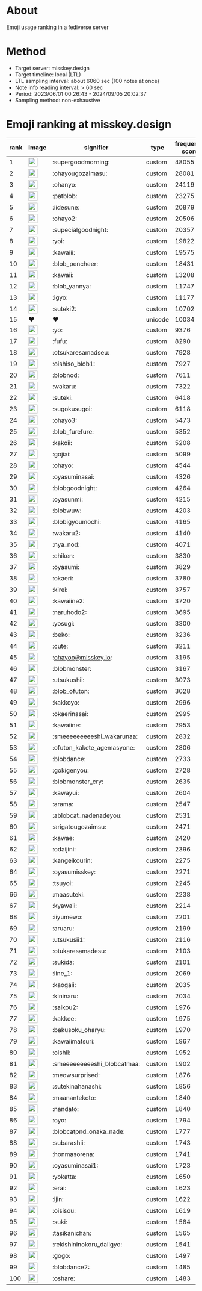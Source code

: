 # About
Emoji usage ranking in a fediverse server

# Method
- Target server: misskey.design
- Target timeline: local (LTL)
- LTL sampling interval: about 6060 sec (100 notes at once)
- Note info reading interval: > 60 sec
- Period: 2023/06/01 00:26:43 - 2024/09/05 20:02:37 
- Sampling method: non-exhaustive

# Emoji ranking at misskey.design

|rank|image|signifier|type|frequency score|
|----|----|----|----|----|
|1|<img height="24" src="https://misskey.design/emoji/supergoodmorning.webp">|:supergoodmorning:|custom|48055|
|2|<img height="24" src="https://misskey.design/emoji/ohayougozaimasu.webp">|:ohayougozaimasu:|custom|28081|
|3|<img height="24" src="https://misskey.design/emoji/ohanyo.webp">|:ohanyo:|custom|24119|
|4|<img height="24" src="https://misskey.design/emoji/patblob.webp">|:patblob:|custom|23275|
|5|<img height="24" src="https://misskey.design/emoji/iidesune.webp">|:iidesune:|custom|20879|
|6|<img height="24" src="https://misskey.design/emoji/ohayo2.webp">|:ohayo2:|custom|20506|
|7|<img height="24" src="https://misskey.design/emoji/supecialgoodnight.webp">|:supecialgoodnight:|custom|20357|
|8|<img height="24" src="https://misskey.design/emoji/yoi.webp">|:yoi:|custom|19822|
|9|<img height="24" src="https://misskey.design/emoji/kawaiii.webp">|:kawaiii:|custom|19575|
|10|<img height="24" src="https://misskey.design/emoji/blob_pencheer.webp">|:blob_pencheer:|custom|18431|
|11|<img height="24" src="https://misskey.design/emoji/kawaii.webp">|:kawaii:|custom|13208|
|12|<img height="24" src="https://misskey.design/emoji/blob_yannya.webp">|:blob_yannya:|custom|11747|
|13|<img height="24" src="https://misskey.design/emoji/igyo.webp">|:igyo:|custom|11177|
|14|<img height="24" src="https://misskey.design/emoji/suteki2.webp">|:suteki2:|custom|10702|
|15|❤|❤|unicode|10034|
|16|<img height="24" src="https://misskey.design/emoji/yo.webp">|:yo:|custom|9376|
|17|<img height="24" src="https://misskey.design/emoji/fufu.webp">|:fufu:|custom|8290|
|18|<img height="24" src="https://misskey.design/emoji/otsukaresamadseu.webp">|:otsukaresamadseu:|custom|7928|
|19|<img height="24" src="https://misskey.design/emoji/oishiso_blob1.webp">|:oishiso_blob1:|custom|7927|
|20|<img height="24" src="https://misskey.design/emoji/blobnod.webp">|:blobnod:|custom|7611|
|21|<img height="24" src="https://misskey.design/emoji/wakaru.webp">|:wakaru:|custom|7322|
|22|<img height="24" src="https://misskey.design/emoji/suteki.webp">|:suteki:|custom|6418|
|23|<img height="24" src="https://misskey.design/emoji/sugokusugoi.webp">|:sugokusugoi:|custom|6118|
|24|<img height="24" src="https://misskey.design/emoji/ohayo3.webp">|:ohayo3:|custom|5473|
|25|<img height="24" src="https://misskey.design/emoji/blob_furefure.webp">|:blob_furefure:|custom|5352|
|26|<img height="24" src="https://misskey.design/emoji/kakoii.webp">|:kakoii:|custom|5208|
|27|<img height="24" src="https://misskey.design/emoji/gojiai.webp">|:gojiai:|custom|5099|
|28|<img height="24" src="https://misskey.design/emoji/ohayo.webp">|:ohayo:|custom|4544|
|29|<img height="24" src="https://misskey.design/emoji/oyasuminasai.webp">|:oyasuminasai:|custom|4326|
|30|<img height="24" src="https://misskey.design/emoji/blobgoodnight.webp">|:blobgoodnight:|custom|4264|
|31|<img height="24" src="https://misskey.design/emoji/oyasunmi.webp">|:oyasunmi:|custom|4215|
|32|<img height="24" src="https://misskey.design/emoji/blobwuw.webp">|:blobwuw:|custom|4203|
|33|<img height="24" src="https://misskey.design/emoji/blobigyoumochi.webp">|:blobigyoumochi:|custom|4165|
|34|<img height="24" src="https://misskey.design/emoji/wakaru2.webp">|:wakaru2:|custom|4140|
|35|<img height="24" src="https://misskey.design/emoji/nya_nod.webp">|:nya_nod:|custom|4071|
|36|<img height="24" src="https://misskey.design/emoji/chiken.webp">|:chiken:|custom|3830|
|37|<img height="24" src="https://misskey.design/emoji/oyasumi.webp">|:oyasumi:|custom|3829|
|38|<img height="24" src="https://misskey.design/emoji/okaeri.webp">|:okaeri:|custom|3780|
|39|<img height="24" src="https://misskey.design/emoji/kirei.webp">|:kirei:|custom|3757|
|40|<img height="24" src="https://misskey.design/emoji/kawaiine2.webp">|:kawaiine2:|custom|3720|
|41|<img height="24" src="https://misskey.design/emoji/naruhodo2.webp">|:naruhodo2:|custom|3695|
|42|<img height="24" src="https://misskey.design/emoji/yosugi.webp">|:yosugi:|custom|3300|
|43|<img height="24" src="https://misskey.design/emoji/beko.webp">|:beko:|custom|3236|
|44|<img height="24" src="https://misskey.design/emoji/cute.webp">|:cute:|custom|3211|
|45|<img height="24" src="https://misskey.design/emoji/ohayoo.webp">|:ohayoo@misskey.io:|custom|3195|
|46|<img height="24" src="https://misskey.design/emoji/blobmonster.webp">|:blobmonster:|custom|3167|
|47|<img height="24" src="https://misskey.design/emoji/utsukushii.webp">|:utsukushii:|custom|3073|
|48|<img height="24" src="https://misskey.design/emoji/blob_ofuton.webp">|:blob_ofuton:|custom|3028|
|49|<img height="24" src="https://misskey.design/emoji/kakkoyo.webp">|:kakkoyo:|custom|2996|
|50|<img height="24" src="https://misskey.design/emoji/okaerinasai.webp">|:okaerinasai:|custom|2995|
|51|<img height="24" src="https://misskey.design/emoji/kawaiine.webp">|:kawaiine:|custom|2953|
|52|<img height="24" src="https://misskey.design/emoji/smeeeeeeeeeshi_wakarunaa.webp">|:smeeeeeeeeeshi_wakarunaa:|custom|2832|
|53|<img height="24" src="https://misskey.design/emoji/ofuton_kakete_agemasyone.webp">|:ofuton_kakete_agemasyone:|custom|2806|
|54|<img height="24" src="https://misskey.design/emoji/blobdance.webp">|:blobdance:|custom|2733|
|55|<img height="24" src="https://misskey.design/emoji/gokigenyou.webp">|:gokigenyou:|custom|2728|
|56|<img height="24" src="https://misskey.design/emoji/blobmonster_cry.webp">|:blobmonster_cry:|custom|2635|
|57|<img height="24" src="https://misskey.design/emoji/kawayui.webp">|:kawayui:|custom|2604|
|58|<img height="24" src="https://misskey.design/emoji/arama.webp">|:arama:|custom|2547|
|59|<img height="24" src="https://misskey.design/emoji/ablobcat_nadenadeyou.webp">|:ablobcat_nadenadeyou:|custom|2531|
|60|<img height="24" src="https://misskey.design/emoji/arigatougozaimsu.webp">|:arigatougozaimsu:|custom|2471|
|61|<img height="24" src="https://misskey.design/emoji/kawae.webp">|:kawae:|custom|2420|
|62|<img height="24" src="https://misskey.design/emoji/odaijini.webp">|:odaijini:|custom|2396|
|63|<img height="24" src="https://misskey.design/emoji/kangeikourin.webp">|:kangeikourin:|custom|2275|
|64|<img height="24" src="https://misskey.design/emoji/oyasumisskey.webp">|:oyasumisskey:|custom|2271|
|65|<img height="24" src="https://misskey.design/emoji/tsuyoi.webp">|:tsuyoi:|custom|2245|
|66|<img height="24" src="https://misskey.design/emoji/maasuteki.webp">|:maasuteki:|custom|2238|
|67|<img height="24" src="https://misskey.design/emoji/kyawaii.webp">|:kyawaii:|custom|2214|
|68|<img height="24" src="https://misskey.design/emoji/iiyumewo.webp">|:iiyumewo:|custom|2201|
|69|<img height="24" src="https://misskey.design/emoji/aruaru.webp">|:aruaru:|custom|2199|
|70|<img height="24" src="https://misskey.design/emoji/utsukusii1.webp">|:utsukusii1:|custom|2116|
|71|<img height="24" src="https://misskey.design/emoji/otukaresamadesu.webp">|:otukaresamadesu:|custom|2103|
|72|<img height="24" src="https://misskey.design/emoji/sukida.webp">|:sukida:|custom|2101|
|73|<img height="24" src="https://misskey.design/emoji/iine_1.webp">|:iine_1:|custom|2069|
|74|<img height="24" src="https://misskey.design/emoji/kaogaii.webp">|:kaogaii:|custom|2035|
|75|<img height="24" src="https://misskey.design/emoji/kininaru.webp">|:kininaru:|custom|2034|
|76|<img height="24" src="https://misskey.design/emoji/saikou2.webp">|:saikou2:|custom|1976|
|77|<img height="24" src="https://misskey.design/emoji/kakkee.webp">|:kakkee:|custom|1975|
|78|<img height="24" src="https://misskey.design/emoji/bakusoku_oharyu.webp">|:bakusoku_oharyu:|custom|1970|
|79|<img height="24" src="https://misskey.design/emoji/kawaiimatsuri.webp">|:kawaiimatsuri:|custom|1967|
|80|<img height="24" src="https://misskey.design/emoji/oishii.webp">|:oishii:|custom|1952|
|81|<img height="24" src="https://misskey.design/emoji/smeeeeeeeeeshi_blobcatmaa.webp">|:smeeeeeeeeeshi_blobcatmaa:|custom|1902|
|82|<img height="24" src="https://misskey.design/emoji/meowsurprised.webp">|:meowsurprised:|custom|1876|
|83|<img height="24" src="https://misskey.design/emoji/sutekinahanashi.webp">|:sutekinahanashi:|custom|1856|
|84|<img height="24" src="https://misskey.design/emoji/maanantekoto.webp">|:maanantekoto:|custom|1840|
|85|<img height="24" src="https://misskey.design/emoji/nandato.webp">|:nandato:|custom|1840|
|86|<img height="24" src="https://misskey.design/emoji/oyo.webp">|:oyo:|custom|1794|
|87|<img height="24" src="https://misskey.design/emoji/blobcatpnd_onaka_nade.webp">|:blobcatpnd_onaka_nade:|custom|1777|
|88|<img height="24" src="https://misskey.design/emoji/subarashii.webp">|:subarashii:|custom|1743|
|89|<img height="24" src="https://misskey.design/emoji/honmasorena.webp">|:honmasorena:|custom|1741|
|90|<img height="24" src="https://misskey.design/emoji/oyasuminasai1.webp">|:oyasuminasai1:|custom|1723|
|91|<img height="24" src="https://misskey.design/emoji/yokatta.webp">|:yokatta:|custom|1650|
|92|<img height="24" src="https://misskey.design/emoji/erai.webp">|:erai:|custom|1623|
|93|<img height="24" src="https://misskey.design/emoji/ijin.webp">|:ijin:|custom|1622|
|94|<img height="24" src="https://misskey.design/emoji/oisisou.webp">|:oisisou:|custom|1619|
|95|<img height="24" src="https://misskey.design/emoji/suki.webp">|:suki:|custom|1584|
|96|<img height="24" src="https://misskey.design/emoji/tasikanichan.webp">|:tasikanichan:|custom|1565|
|97|<img height="24" src="https://misskey.design/emoji/rekishininokoru_daiigyo.webp">|:rekishininokoru_daiigyo:|custom|1541|
|98|<img height="24" src="https://misskey.design/emoji/gogo.webp">|:gogo:|custom|1497|
|99|<img height="24" src="https://misskey.design/emoji/blobdance2.webp">|:blobdance2:|custom|1485|
|100|<img height="24" src="https://misskey.design/emoji/oshare.webp">|:oshare:|custom|1483|
